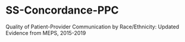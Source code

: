 # SS-Concordance-PPC
Quality of Patient-Provider Communication by Race/Ethnicity: Updated Evidence from MEPS, 2015-2019
